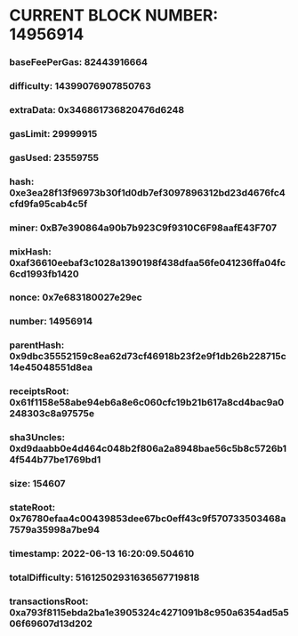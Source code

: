 # CURRENT BLOCK NUMBER: 14956914

### baseFeePerGas: 82443916664
### difficulty: 14399076907850763
### extraData: 0x346861736820476d6248
### gasLimit: 29999915
### gasUsed: 23559755
### hash: 0xe3ea28f13f96973b30f1d0db7ef3097896312bd23d4676fc4cfd9fa95cab4c5f
### miner: 0xB7e390864a90b7b923C9f9310C6F98aafE43F707
### mixHash: 0xaf36610eebaf3c1028a1390198f438dfaa56fe041236ffa04fc6cd1993fb1420
### nonce: 0x7e683180027e29ec
### number: 14956914
### parentHash: 0x9dbc35552159c8ea62d73cf46918b23f2e9f1db26b228715c14e45048551d8ea
### receiptsRoot: 0x61f1158e58abe94eb6a8e6c060cfc19b21b617a8cd4bac9a0248303c8a97575e
### sha3Uncles: 0xd9daabb0e4d464c048b2f806a2a8948bae56c5b8c5726b14f544b77be1769bd1
### size: 154607
### stateRoot: 0x76780efaa4c00439853dee67bc0eff43c9f570733503468a7579a35998a7be94
### timestamp: 2022-06-13 16:20:09.504610
### totalDifficulty: 51612502931636567719818
### transactionsRoot: 0xa793f8115ebda2ba1e3905324c4271091b8c950a6354ad5a506f69607d13d202
